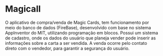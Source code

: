 # Magicall
O aplicativo de compra/venda de Magic Cards, tem funcionamento por meio do banco de dados (FireBase), desenvolvido com base no sistema AppInventor do MIT, utilizando programação em blocos.
Possui um sistema de cadastro, onde os dados do usuário que planeja vender pode inserir as informações sobre a carta a ser vendida.
A venda ocorre pelo contato direto com o vendedor, para garantir a segurança do usuário.
